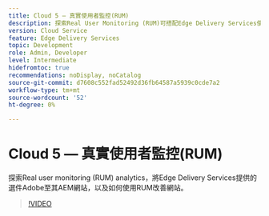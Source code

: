 ```yaml
---
title: Cloud 5 — 真實使用者監控(RUM)
description: 探索Real User Monitoring (RUM)可搭配Edge Delivery Services使用。
version: Cloud Service
feature: Edge Delivery Services
topic: Development
role: Admin, Developer
level: Intermediate
hidefromtoc: true
recommendations: noDisplay, noCatalog
source-git-commit: d7608c552fad52492d36fb64587a5939c0cde7a2
workflow-type: tm+mt
source-wordcount: '52'
ht-degree: 0%

---
```


# Cloud 5 — 真實使用者監控(RUM)

探索Real user monitoring (RUM) analytics，將Edge Delivery Services提供的選件Adobe至其AEM網站，以及如何使用RUM改善網站。

>[!VIDEO](https://video.tv.adobe.com/v/3427495?quality=12&learn=on)

